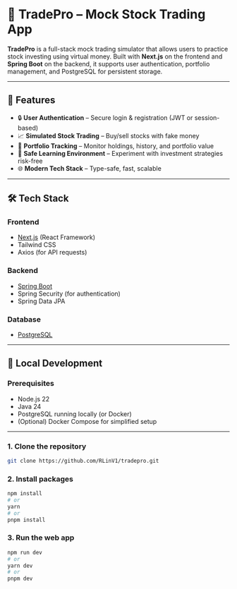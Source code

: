 # 🚀 TradePro – Mock Stock Trading App

**TradePro** is a full-stack mock trading simulator that allows users to practice stock investing using virtual money. Built with **Next.js** on the frontend and **Spring Boot** on the backend, it supports user authentication, portfolio management, and PostgreSQL for persistent storage.

---

## 🧠 Features

- 🔒 **User Authentication** – Secure login & registration (JWT or session-based)
- 📈 **Simulated Stock Trading** – Buy/sell stocks with fake money
- 💼 **Portfolio Tracking** – Monitor holdings, history, and portfolio value
- 🧪 **Safe Learning Environment** – Experiment with investment strategies risk-free
- 🌐 **Modern Tech Stack** – Type-safe, fast, scalable

---

## 🛠 Tech Stack

### Frontend
- [Next.js](https://nextjs.org/) (React Framework)
- Tailwind CSS
- Axios (for API requests)

### Backend
- [Spring Boot](https://spring.io/projects/spring-boot)
- Spring Security (for authentication)
- Spring Data JPA

### Database
- [PostgreSQL](https://www.postgresql.org/)

---


## 🧪 Local Development

### Prerequisites

- Node.js 22
- Java 24
- PostgreSQL running locally (or Docker)
- (Optional) Docker Compose for simplified setup

---

### 1. Clone the repository

```bash
git clone https://github.com/RLinV1/tradepro.git

```

### 2. Install packages

``` bash
npm install
# or
yarn
# or
pnpm install
```

### 3. Run the web app

``` bash
npm run dev
# or
yarn dev
# or
pnpm dev
```